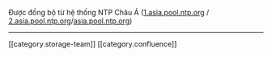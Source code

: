 Được đồng bộ từ hệ thống NTP Châu Á ([1.asia.pool.ntp.org](http://1.asia.pool.ntp.org) / [2.asia.pool.ntp.org](http://2.asia.pool.ntp.org)/[asia.pool.ntp.org](http://asia.pool.ntp.org))



*****

[[category.storage-team]] 
[[category.confluence]] 
